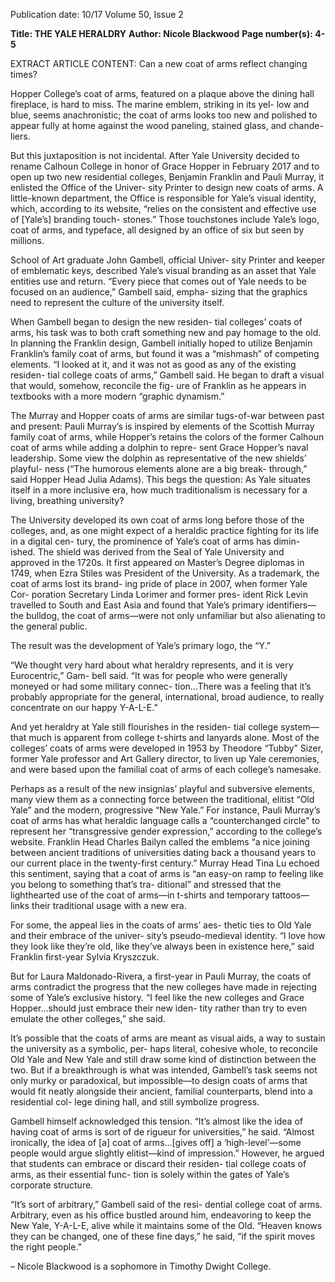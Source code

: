 Publication date: 10/17
Volume 50, Issue 2

**Title: THE YALE HERALDRY**
**Author: Nicole Blackwood**
**Page number(s): 4-5**

EXTRACT ARTICLE CONTENT:
Can a new coat of arms reflect changing times?

Hopper College’s coat of arms, featured on a 
plaque above the dining hall fireplace, is hard 
to miss. The marine emblem, striking in its yel-
low and blue, seems anachronistic; the coat of arms 
looks too new and polished to appear fully at home 
against the wood paneling, stained glass, and chande-
liers.


But this juxtaposition is not incidental. After Yale 
University decided to rename Calhoun College in 
honor of Grace Hopper in February 2017 and to open 
up two new residential colleges, Benjamin Franklin 
and Pauli Murray, it enlisted the Office of the Univer-
sity Printer to design new coats of arms. A little-known 
department, the Office is responsible for Yale’s visual 
identity, which, according to its website, “relies on the 
consistent and effective use of [Yale’s] branding touch-
stones.” Those touchstones include Yale’s logo, coat of 
arms, and typeface, all designed by an office of six but 
seen by millions.


School of Art graduate John Gambell, official Univer-
sity Printer and keeper of emblematic keys, described 
Yale’s visual branding as an asset that Yale entities use 
and return. “Every piece that comes out of Yale needs 
to be focused on an audience,” Gambell said, empha-
sizing that the graphics need to represent the culture of 
the university itself.


When Gambell began to design the new residen-
tial colleges’ coats of arms, his task was to both craft 
something new and pay homage to the old. In planning 
the Franklin design, Gambell initially hoped to utilize 
Benjamin Franklin’s family coat of arms, but found it 
was a “mishmash” of competing elements. “I looked at 
it, and it was not as good as any of the existing residen-
tial college coats of arms,” Gambell said. He began to 
draft a visual that would, somehow, reconcile the fig-
ure of Franklin as he appears in textbooks with a more 
modern “graphic dynamism.”


The Murray and Hopper coats of arms are similar 
tugs-of-war between past and present: Pauli Murray’s is 
inspired by elements of the Scottish Murray family coat 
of arms, while Hopper’s retains the colors of the former 
Calhoun coat of arms while adding a dolphin to repre-
sent Grace Hopper’s naval leadership. Some view the 
dolphin as representative of the new shields’ playful-
ness (“The humorous elements alone are a big break-
through,” said Hopper Head Julia Adams). This begs 
the question: As Yale situates itself in a more inclusive 
era, how much traditionalism is necessary for a living, 
breathing university?


The University developed its own coat of arms long 
before those of the colleges, and, as one might expect 
of a heraldic practice fighting for its life in a digital cen-
tury, the prominence of Yale’s coat of arms has dimin-
ished. The shield was derived from the Seal of Yale 
University and approved in the 1720s. It first appeared 
on Master’s Degree diplomas in 1749, when Ezra Stiles 
was President of the University. As a trademark, the 
coat of arms lost its brand-
ing pride of place in 2007, 
when former Yale Cor-
poration Secretary Linda 
Lorimer and former pres-
ident Rick Levin travelled 
to South and East Asia and 
found that Yale’s primary 
identifiers—the 
bulldog, 
the coat of arms—were not 
only unfamiliar but also 
alienating to the general public. 


The result was the development 
of Yale’s primary logo, the “Y.”


“We thought very hard about 
what heraldry represents, and 
it is very Eurocentric,” Gam-
bell said. “It was for people 
who were generally moneyed 
or had some military connec-
tion…There was a feeling that 
it’s probably appropriate for the 
general, international, broad 
audience, to really concentrate 
on our happy Y-A-L-E.”


And yet heraldry at Yale still flourishes in the residen-
tial college system—that much is apparent from college 
t-shirts and lanyards alone. Most of the colleges’ coats 
of arms were developed in 1953 by Theodore “Tubby” 
Sizer, former Yale professor and Art Gallery director, 
to liven up Yale ceremonies, and were based upon the 
familial coat of arms of each college’s namesake.


Perhaps as a result of the new insignias’ playful and 
subversive elements, many view them as a connecting 
force between the traditional, elitist “Old Yale” and the 
modern, progressive “New Yale.” For instance, Pauli 
Murray’s coat of arms has what heraldic language calls a 
“counterchanged circle” to represent her “transgressive 
gender expression,” according to the college’s website. 
Franklin Head Charles Bailyn called the emblems “a 
nice joining between ancient traditions of universities 
dating back a thousand years to our current place in 
the twenty-first century.” Murray Head Tina Lu echoed 
this sentiment, saying that a coat of arms is “an easy-on 
ramp to feeling like you belong to something that’s tra-
ditional” and stressed that the lighthearted use of the 
coat of arms—in t-shirts and temporary tattoos—links 
their traditional usage with a new era. 


For some, the appeal lies in the coats of arms’ aes-
thetic ties to Old Yale and their embrace of the univer-
sity’s pseudo-medieval identity. “I love how they look 
like they’re old, like they’ve always been in existence 
here,” said Franklin first-year Sylvia Kryszczuk.


But for Laura Maldonado-Rivera, a first-year in Pauli 
Murray, the coats of arms contradict the progress that 
the new colleges have made in rejecting some of Yale’s 
exclusive history. “I feel like the new colleges and 
Grace Hopper…should just embrace their new iden-
tity rather than try to even emulate the other colleges,” 
she said.


It’s possible that the coats of arms are meant as visual 
aids, a way to sustain the university as a symbolic, per-
haps literal, cohesive whole, to reconcile Old Yale 
and New Yale and still draw some kind of distinction 
between the two. But if a breakthrough is what was 
intended, Gambell’s task seems not only murky 
or paradoxical, but impossible—to design coats of 
arms that would fit neatly alongside their ancient, 
familial counterparts, blend into a residential col-
lege dining hall, and still symbolize progress.


Gambell himself acknowledged this tension. 
“It’s almost like the idea of having coat of arms is 
sort of de rigueur for universities,” he said. “Almost 
ironically, the idea of [a] coat of arms…[gives off] 
a ‘high-level’—some people would argue slightly 
elitist—kind of impression.” However, he argued 
that students can embrace or discard their residen-
tial college coats of arms, as their essential func-
tion is solely within the gates of Yale’s corporate 
structure.


“It’s sort of arbitrary,” Gambell said of the resi-
dential college coat of arms. Arbitrary, even as his 
office bustled around him, endeavoring to keep the 
New Yale, Y-A-L-E, alive while it maintains some 
of the Old. “Heaven knows they can be changed, 
one of these fine days,” he said, “if the spirit moves 
the right people.”

– Nicole Blackwood is a sophomore in 
Timothy Dwight College.